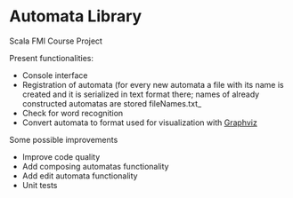 # Automata Library
Scala FMI Course Project

Present functionalities:
* Console interface
* Registration of automata 
(for every new automata a file with its name is created and it is serialized in text format there; names of already constructed automatas are stored fileNames.txt_
* Check for word recognition
* Convert automata to format used for visualization with [Graphviz](https://dreampuf.github.io/GraphvizOnline)

Some possible improvements
* Improve code quality
* Add composing automatas functionality
* Add edit automata functionality
* Unit tests
